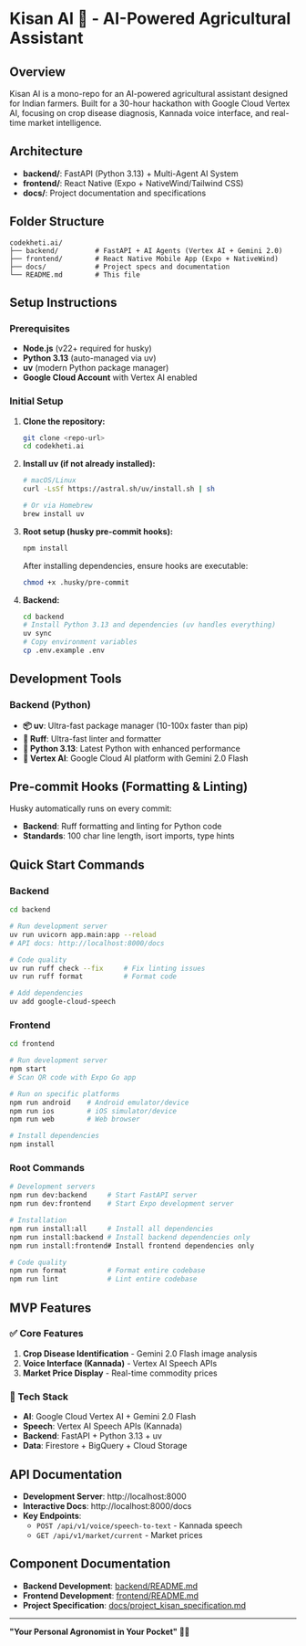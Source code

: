 # Kisan AI 🌾 - AI-Powered Agricultural Assistant

## Overview
Kisan AI is a mono-repo for an AI-powered agricultural assistant designed for Indian farmers. Built for a 30-hour hackathon with Google Cloud Vertex AI, focusing on crop disease diagnosis, Kannada voice interface, and real-time market intelligence.

## Architecture

- **backend/**: FastAPI (Python 3.13) + Multi-Agent AI System
- **frontend/**: React Native (Expo + NativeWind/Tailwind CSS)
- **docs/**: Project documentation and specifications

## Folder Structure

```
codekheti.ai/
├── backend/         # FastAPI + AI Agents (Vertex AI + Gemini 2.0)
├── frontend/        # React Native Mobile App (Expo + NativeWind)
├── docs/            # Project specs and documentation
└── README.md        # This file
```

## Setup Instructions

### Prerequisites
- **Node.js** (v22+ required for husky)
- **Python 3.13** (auto-managed via uv)
- **uv** (modern Python package manager)
- **Google Cloud Account** with Vertex AI enabled

### Initial Setup

1. **Clone the repository:**
   ```sh
   git clone <repo-url>
   cd codekheti.ai
   ```

2. **Install uv (if not already installed):**
   ```sh
   # macOS/Linux
   curl -LsSf https://astral.sh/uv/install.sh | sh
   
   # Or via Homebrew
   brew install uv
   ```

3. **Root setup (husky pre-commit hooks):**
   ```sh
   npm install
   ```
   After installing dependencies, ensure hooks are executable:
   ```sh
   chmod +x .husky/pre-commit
   ```

4. **Backend:**
   ```sh
   cd backend
   # Install Python 3.13 and dependencies (uv handles everything)
   uv sync
   # Copy environment variables
   cp .env.example .env
   ```

## Development Tools

### Backend (Python)
- **📦 uv**: Ultra-fast package manager (10-100x faster than pip)
- **🦀 Ruff**: Ultra-fast linter and formatter 
- **🐍 Python 3.13**: Latest Python with enhanced performance
- **🧠 Vertex AI**: Google Cloud AI platform with Gemini 2.0 Flash

## Pre-commit Hooks (Formatting & Linting)

Husky automatically runs on every commit:
- **Backend**: Ruff formatting and linting for Python code
- **Standards**: 100 char line length, isort imports, type hints

## Quick Start Commands

### Backend
```sh
cd backend

# Run development server
uv run uvicorn app.main:app --reload
# API docs: http://localhost:8000/docs

# Code quality
uv run ruff check --fix     # Fix linting issues
uv run ruff format          # Format code

# Add dependencies
uv add google-cloud-speech
```

### Frontend
```sh
cd frontend

# Run development server
npm start
# Scan QR code with Expo Go app

# Run on specific platforms
npm run android    # Android emulator/device
npm run ios        # iOS simulator/device
npm run web        # Web browser

# Install dependencies
npm install
```

### Root Commands
```sh
# Development servers
npm run dev:backend     # Start FastAPI server
npm run dev:frontend    # Start Expo development server

# Installation
npm run install:all     # Install all dependencies
npm run install:backend # Install backend dependencies only
npm run install:frontend# Install frontend dependencies only

# Code quality
npm run format          # Format entire codebase
npm run lint            # Lint entire codebase
```

## MVP Features

### ✅ Core Features
1. **Crop Disease Identification** - Gemini 2.0 Flash image analysis
2. **Voice Interface (Kannada)** - Vertex AI Speech APIs
3. **Market Price Display** - Real-time commodity prices

### 🔧 Tech Stack
- **AI**: Google Cloud Vertex AI + Gemini 2.0 Flash
- **Speech**: Vertex AI Speech APIs (Kannada)
- **Backend**: FastAPI + Python 3.13 + uv
- **Data**: Firestore + BigQuery + Cloud Storage

## API Documentation

- **Development Server**: http://localhost:8000
- **Interactive Docs**: http://localhost:8000/docs
- **Key Endpoints**:
  - `POST /api/v1/voice/speech-to-text` - Kannada speech
  - `GET /api/v1/market/current` - Market prices

## Component Documentation

- **Backend Development**: [backend/README.md](./backend/README.md)
- **Frontend Development**: [frontend/README.md](./frontend/README.md)
- **Project Specification**: [docs/project_kisan_specification.md](./docs/project_kisan_specification.md)

---

**"Your Personal Agronomist in Your Pocket" 🚀🌾** 